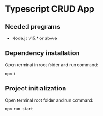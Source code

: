 # Typescript CRUD App

## Needed programs
* Node.js v15.* or above

## Dependency installation
Open terminal in root folder and run command:
```
npm i
```
## Project initialization
Open terminal root folder and run command:
```
npm run start
```
